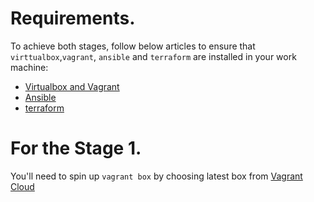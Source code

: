 # Requirements.

To achieve both stages, follow below articles to ensure that `virttualbox`,`vagrant`, `ansible` and `terraform` are installed in your work machine:

- [Virtualbox and Vagrant](https://medium.com/@kadimasam/set-up-virtualbox-and-vagrant-on-ubuntu-22-04-9ac6b9ace94c)
- [Ansible](https://medium.com/@kadimasam/install-ansible-on-ubuntu-22-04-f5152edcbdce)
- [terraform](https://developer.hashicorp.com/terraform/install)

# For the Stage 1.

You'll need to spin up `vagrant box` by choosing latest box from [Vagrant Cloud](https://app.vagrantup.com/boxes/search)
